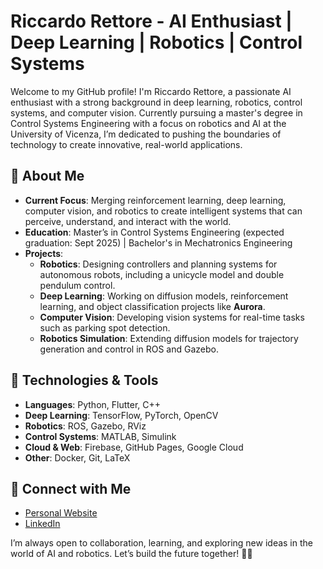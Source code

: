 # Riccardo Rettore - AI Enthusiast | Deep Learning | Robotics | Control Systems

Welcome to my GitHub profile! I'm Riccardo Rettore, a passionate AI enthusiast with a strong background in deep learning, robotics, control systems, and computer vision. Currently pursuing a master's degree in Control Systems Engineering with a focus on robotics and AI at the University of Vicenza, I’m dedicated to pushing the boundaries of technology to create innovative, real-world applications.

## 🚀 About Me

- **Current Focus**: Merging reinforcement learning, deep learning, computer vision, and robotics to create intelligent systems that can perceive, understand, and interact with the world.
- **Education**: Master’s in Control Systems Engineering (expected graduation: Sept 2025) | Bachelor's in Mechatronics Engineering
- **Projects**:
  - **Robotics**: Designing controllers and planning systems for autonomous robots, including a unicycle model and double pendulum control.
  - **Deep Learning**: Working on diffusion models, reinforcement learning, and object classification projects like **Aurora**.
  - **Computer Vision**: Developing vision systems for real-time tasks such as parking spot detection.
  - **Robotics Simulation**: Extending diffusion models for trajectory generation and control in ROS and Gazebo.

## 🔧 Technologies & Tools

- **Languages**: Python, Flutter, C++
- **Deep Learning**: TensorFlow, PyTorch, OpenCV
- **Robotics**: ROS, Gazebo, RViz
- **Control Systems**: MATLAB, Simulink
- **Cloud & Web**: Firebase, GitHub Pages, Google Cloud
- **Other**: Docker, Git, LaTeX

## 🔗 Connect with Me

- [Personal Website](https://1richi1.github.io/portfolio/)
- [LinkedIn](https://www.linkedin.com/in/riccardo-rettore-3a651314b/)


I’m always open to collaboration, learning, and exploring new ideas in the world of AI and robotics. Let’s build the future together! 🤖🚀
